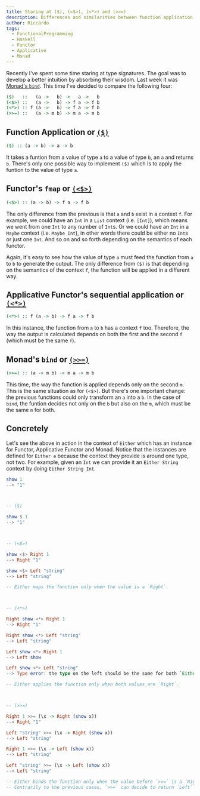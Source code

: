 ```yaml
---
title: Staring at ($), (<$>), (<*>) and (>>=)
description: Differences and similarities between function application, Functor's `fmap`, Applicative Functor's sequential application and Monad's `bind`
author: Riccardo
tags:
  - FunctionalProgramming
  - Haskell
  - Functor
  - Applicative
  - Monad
---
```


Recently I've spent some time staring at type signatures. The goal was to develop a better intuition by absorbing their wisdom. Last week it was [Monad's `bind`](https://odone.io/posts/2020-02-03-monad-composes-sequentially.html). This time I've decided to compare the following four:

```hs
($)   ::   (a ->   b) ->   a ->   b
(<$>) ::   (a ->   b) -> f a -> f b
(<*>) :: f (a ->   b) -> f a -> f b
(>>=) ::   (a -> m b) -> m a -> m b
```

## Function Application or [`($)`](https://hackage.haskell.org/package/base-4.12.0.0/docs/Prelude.html#v:-36-)

```hs
($) :: (a -> b) -> a -> b
```

It takes a funtion from a value of type `a` to a value of type `b`, an `a` and returns `b`. There's only one possible way to implement `($)` which is to apply the funtion to the value of type `a`.

## Functor's `fmap` or [`(<$>)`](https://hackage.haskell.org/package/base-4.12.0.0/docs/Prelude.html#v:fmap)

```hs
(<$>) :: (a -> b) -> f a -> f b
```

The only difference from the previous is that `a` and `b` exist in a context `f`. For example, we could have an `Int` in a `List` context (i.e. `[Int]`), which means we went from one `Int` to any number of `Int`s. Or we could have an `Int` in a `Maybe` context (i.e. `Maybe Int`), in other words there could be either no `Int`s or just one `Int`. And so on and so forth depending on the semantics of each functor.

Again, it's easy to see how the value of type `a` must feed the function from `a` to `b` to generate the output. The only difference from `($)` is that depending on the semantics of the context `f`, the function will be applied in a different way.

## Applicative Functor's sequential application or [`(<*>)`](https://hackage.haskell.org/package/base-4.12.0.0/docs/Prelude.html#v:-60--42--62-)

```hs
(<*>) :: f (a -> b) -> f a -> f b
```

In this instance, the function from `a` to `b` has a context `f` too. Therefore, the way the output is calculated depends on both the first and the second `f` (which must be the same `f`).

## Monad's `bind` or [`(>>=)`](https://hackage.haskell.org/package/base-4.12.0.0/docs/Prelude.html#v:-62--62--61-)

```hs
(>>=) :: (a -> m b) -> m a -> m b
```
This time, the way the function is applied depends only on the second `m`. This is the same situation as for `(<$>)`. But there's one important change: the previous functions could only transform an `a` into a `b`. In the case of `bind`, the funtion decides not only on the `b` but also on the `m`, which must be the same `m` for both.

## Concretely

Let's see the above in action in the context of `Either` which has an instance for Functor, Applicative Functor and Monad. Notice that the instances are defined for `Either e` because the context they provide is around one type, not two. For example, given an `Int` we can provide it an `Either String` context by doing `Either String Int`.

```hs
show 1
--> "1"



-- ($)

show $ 1
--> "1"



-- (<$>)

show <$> Right 1
--> Right "1"

show <$> Left "string"
--> Left "string"

-- Either maps the function only when the value is a `Right`.



-- (<*>)

Right show <*> Right 1
--> Right "1"

Right show <*> Left "string"
--> Left "string"

Left show <*> Right 1
--> Left show

Left show <*> Left "string"
--> Type error: the type on the left should be the same for both `Either`s.

-- Either applies the function only when both values are `Right`.



-- (>>=)

Right 1 >>= (\x -> Right (show x))
--> Right "1"

Left "string" >>= (\x -> Right (show x))
--> Left "string"

Right 1 >>= (\x -> Left (show x))
--> Left "string"

Left "string" >>= (\x -> Left (show x))
--> Left "string"

-- Either binds the function only when the value before `>>=` is a `Right`.
-- Contrarily to the previous cases, `>>=` can decide to return `Left` or `Right`.
```
